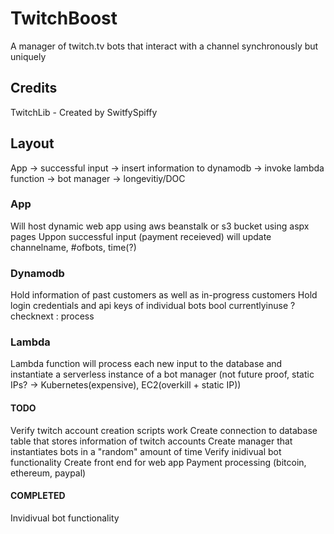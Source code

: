 # TwitchBoost
A manager of twitch.tv bots that interact with a channel synchronously but uniquely 

## Credits
TwitchLib - Created by SwitfySpiffy

## Layout
App -> successful input -> insert information to dynamodb -> invoke lambda function
-> bot manager -> longevitiy/DOC

### App
Will host dynamic web app using aws beanstalk or s3 bucket using aspx pages
Uppon successful input (payment receieved) will update channelname, #ofbots, time(?)

### Dynamodb
Hold information of past customers as well as in-progress customers
Hold login credentials and api keys of individual bots
bool currentlyinuse ? checknext : process

### Lambda
Lambda function will process each new input to the database and instantiate a serverless instance of a bot manager
(not future proof, static IPs? -> Kubernetes(expensive), EC2(overkill + static IP))


#### TODO
Verify twitch account creation scripts work
Create connection to database table that stores information of twitch accounts
Create manager that instantiates bots in a "random" amount of time
Verify inidivual bot functionality
Create front end for web app
Payment processing (bitcoin, ethereum, paypal)

#### COMPLETED
Invidivual bot functionality
